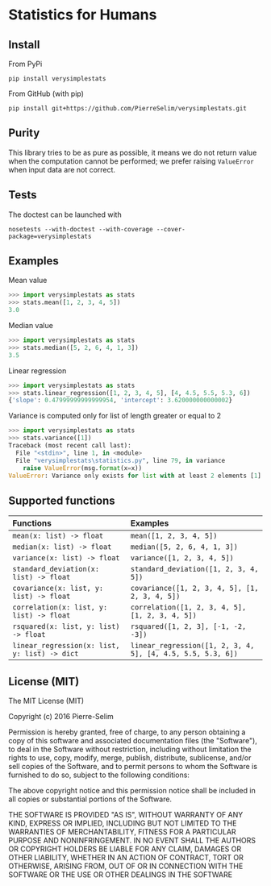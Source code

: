# Statistics for Humans

## Install

From PyPi

```
pip install verysimplestats
```

From GitHub (with pip)

```
pip install git+https://github.com/PierreSelim/verysimplestats.git
```

## Purity
This library tries to be as pure as possible, it means we do not return value
when the computation cannot be performed; we prefer raising `ValueError` when
input data are not correct.

## Tests
The doctest can be launched with

```
nosetests --with-doctest --with-coverage --cover-package=verysimplestats
```

## Examples

Mean value

```python
>>> import verysimplestats as stats
>>> stats.mean([1, 2, 3, 4, 5])
3.0
```

Median value

```python
>>> import verysimplestats as stats
>>> stats.median([5, 2, 6, 4, 1, 3])
3.5
```

Linear regression

```python
>>> import verysimplestats as stats
>>> stats.linear_regression([1, 2, 3, 4, 5], [4, 4.5, 5.5, 5.3, 6])
{'slope': 0.47999999999999954, 'intercept': 3.620000000000002}
```

Variance is computed only for list of length greater or equal to 2

```python
>>> import verysimplestats as stats
>>> stats.variance([1])
Traceback (most recent call last):
  File "<stdin>", line 1, in <module>
  File "verysimplestats\statistics.py", line 79, in variance
    raise ValueError(msg.format(x=x))
ValueError: Variance only exists for list with at least 2 elements [1]
```

## Supported functions

| Functions                                     | Examples                                                    |
|:----------------------------------------------|:------------------------------------------------------------|
| `mean(x: list) -> float`                      | `mean([1, 2, 3, 4, 5])`                                     |
| `median(x: list) -> float`                    | `median([5, 2, 6, 4, 1, 3])`                                |
| `variance(x: list) -> float`                  | `variance([1, 2, 3, 4, 5])`                                 |
| `standard_deviation(x: list) -> float`        | `standard_deviation([1, 2, 3, 4, 5])`                       |
| `covariance(x: list, y: list) -> float`       | `covariance([1, 2, 3, 4, 5], [1, 2, 3, 4, 5])`              |
| `correlation(x: list, y: list) -> float`      | `correlation([1, 2, 3, 4, 5], [1, 2, 3, 4, 5])`             |
| `rsquared(x: list, y: list) -> float`         | `rsquared([1, 2, 3], [-1, -2, -3])`                         |
| `linear_regression(x: list, y: list) -> dict` | `linear_regression([1, 2, 3, 4, 5], [4, 4.5, 5.5, 5.3, 6])` |

## License (MIT)
The MIT License (MIT)

Copyright (c) 2016 Pierre-Selim

Permission is hereby granted, free of charge, to any person obtaining a copy
of this software and associated documentation files (the "Software"), to deal
in the Software without restriction, including without limitation the rights
to use, copy, modify, merge, publish, distribute, sublicense, and/or sell
copies of the Software, and to permit persons to whom the Software is
furnished to do so, subject to the following conditions:

The above copyright notice and this permission notice shall be included in all
copies or substantial portions of the Software.

THE SOFTWARE IS PROVIDED "AS IS", WITHOUT WARRANTY OF ANY KIND, EXPRESS OR
IMPLIED, INCLUDING BUT NOT LIMITED TO THE WARRANTIES OF MERCHANTABILITY,
FITNESS FOR A PARTICULAR PURPOSE AND NONINFRINGEMENT. IN NO EVENT SHALL THE
AUTHORS OR COPYRIGHT HOLDERS BE LIABLE FOR ANY CLAIM, DAMAGES OR OTHER
LIABILITY, WHETHER IN AN ACTION OF CONTRACT, TORT OR OTHERWISE, ARISING FROM,
OUT OF OR IN CONNECTION WITH THE SOFTWARE OR THE USE OR OTHER DEALINGS IN THE
SOFTWARE
